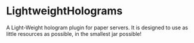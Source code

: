 # LightweightHolograms
A Light-Weight hologram plugin for paper servers. It is designed to use as little resources as possible, in the smallest jar possible!
